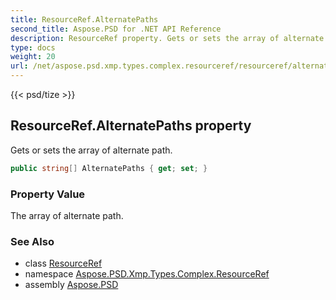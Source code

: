 ```yaml
---
title: ResourceRef.AlternatePaths
second_title: Aspose.PSD for .NET API Reference
description: ResourceRef property. Gets or sets the array of alternate path
type: docs
weight: 20
url: /net/aspose.psd.xmp.types.complex.resourceref/resourceref/alternatepaths/
---
```

{{< psd/tize >}}
## ResourceRef.AlternatePaths property

Gets or sets the array of alternate path.

```csharp
public string[] AlternatePaths { get; set; }
```

### Property Value

The array of alternate path.

### See Also

* class [ResourceRef](../)
* namespace [Aspose.PSD.Xmp.Types.Complex.ResourceRef](../../../aspose.psd.xmp.types.complex.resourceref/)
* assembly [Aspose.PSD](../../../)


